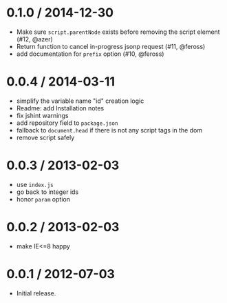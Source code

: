 
0.1.0 / 2014-12-30
==================

  * Make sure `script.parentNode` exists before removing the script element (#12, @azer)
  * Return function to cancel in-progress jsonp request (#11, @feross)
  * add documentation for `prefix` option (#10, @feross)

0.0.4 / 2014-03-11
==================

  * simplify the variable name "id" creation logic
  * Readme: add Installation notes
  * fix jshint warnings
  * add repository field to `package.json`
  * fallback to `document.head` if there is not any script tags in the dom
  * remove script safely

0.0.3 / 2013-02-03
==================

  * use `index.js`
  * go back to integer ids
  * honor `param` option

0.0.2 / 2013-02-03
==================

  * make IE<=8 happy

0.0.1 / 2012-07-03
==================

  * Initial release.
